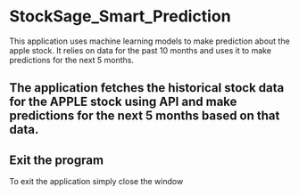 # StockSage_Smart_Prediction

This application uses machine learning models to make prediction about the apple stock. It relies on data for the past 10 months and uses it to make predictions for the next 5 months.

## The application fetches the historical stock data for the APPLE stock using API and make predictions for the next 5 months based on that data.

## Exit the program
To exit the application simply close the window
